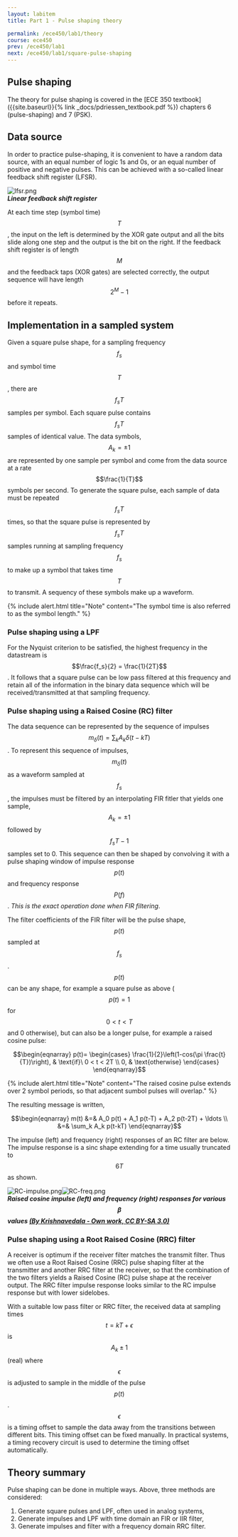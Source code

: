 ```yaml
---
layout: labitem
title: Part 1 - Pulse shaping theory

permalink: /ece450/lab1/theory
course: ece450
prev: /ece450/lab1
next: /ece450/lab1/square-pulse-shaping
---
```



## Pulse shaping

The theory for pulse shaping is covered in the [ECE 350 textbook]({{site.baseurl}}{% link _docs/pdriessen_textbook.pdf %}) chapters 6 (pulse-shaping) and 7 (PSK).

## Data source

In order to practice pulse-shaping, it is convenient to have a random data source, with an equal number of logic 1s and 0s, or an equal number of positive and negative pulses. This can be achieved with a so-called linear feedback shift register (LFSR).

  ![lfsr.png](./figures/lfsr.png) <br>
  __*Linear feedback shift register*__

At each time step (symbol time) $$T$$, the input on the left is determined by the XOR gate output and all the bits slide along one step and the output is the bit on the right. If the feedback shift register is of length $$M$$ and the feedback taps (XOR gates) are selected correctly, the output sequence will have length $$2^M -1$$ before it repeats.

## Implementation in a sampled system

Given a square pulse shape, for a sampling frequency $$f_s$$ and symbol time $$T$$ , there are $$f_sT$$ samples per symbol. Each square pulse contains $$f_sT$$ samples of identical value. The data symbols, $$A_k = \pm 1$$ are represented by one sample per symbol and come from the data source at a rate $$\frac{1}{T}$$ symbols per second. To generate the square pulse, each sample of data must be repeated $$f_sT$$ times, so that the square pulse is represented by $$f_sT$$ samples running at sampling frequency $$f_s$$ to make up a symbol that takes time $$T$$ to transmit. A sequency of these symbols make up a waveform.

{% include alert.html title="Note" content="The symbol time is also referred to as the symbol length." %}

### Pulse shaping using a LPF

For the Nyquist criterion to be satisfied, the highest frequency in the datastream is $$\frac{f_s}{2} = \frac{1}{2T}$$. It follows that a square pulse can be low pass filtered at this frequency and retain all of the information in the binary data sequence which will be received/transmitted at that sampling frequency.

### Pulse shaping using a Raised Cosine (RC) filter

The data sequence can be represented by the sequence of impulses $$m_\delta (t) = \sum_k A_k \delta(t-kT) $$. To represent this sequence of impulses, $$m_\delta (t)$$ as a waveform sampled at $$f_s$$, the impulses must be filtered by an interpolating FIR fitler that yields one sample, $$A_k = \pm 1$$ followed by $$f_s T-1$$ samples set to 0.  This sequence can then be shaped by convolving it with a pulse shaping window of impulse response $$p(t)$$ and frequency response $$P(f)$$. _This is the exact operation done when FIR filtering_.

The filter coefficients of the FIR filter will be the pulse shape, $$p(t)$$ sampled at $$f_s$$. $$p(t)$$ can be any shape, for example a square pulse as above ($$p(t)=1$$ for $$0 < t < T $$ and 0 otherwise), but can also be a longer pulse, for example a raised cosine pulse:

$$\begin{eqnarray}
    p(t)=
    \begin{cases}
      \frac{1}{2}\left(1-cos(\pi \frac{t}{T})\right), & \text{if}\ 0 < t < 2T \\
      0, & \text{otherwise}
    \end{cases}
\end{eqnarray}$$

  {% include alert.html title="Note" content="The raised cosine pulse extends over 2 symbol periods, so that adjacent sumbol pulses will overlap." %}

The resulting message is written,

 $$\begin{eqnarray}
 m(t) &=& A_0 p(t) + A_1 p(t-T) + A_2 p(t-2T) + \ldots \\
      &=& \sum_k A_k p(t-kT)
 \end{eqnarray}$$

The impulse (left) and frequency (right) responses of an RC filter are below. The impulse response is a sinc shape extending for a time usually truncated to $$6T$$ as shown.

  ![RC-impulse.png](./figures/Raised-cosine-impulse.png)![RC-freq.png](./figures/Raised-cosine_filter.png) <br>
  __*Raised cosine impulse (left) and frequency (right) responses for various $$\beta$$ values [(By Krishnavedala - Own work, CC BY-SA 3.0)](https://commons.wikimedia.org/w/index.php?curid=15390895)*__

### Pulse shaping using a Root Raised Cosine (RRC) filter

A receiver is optimum if the receiver filter matches the transmit filter. Thus we often use a Root Raised Cosine (RRC) pulse shaping filter at the transmitter and another RRC filter at the receiver, so that the combination of the two filters yields a Raised Cosine (RC) pulse shape at the receiver output. The RRC filter impulse response looks similar to the RC impulse response but with lower sidelobes.

With a suitable low pass filter or RRC filter, the received data at sampling times $$ t=kT + \epsilon $$ is $$A_k \pm 1$$ (real) where $$\epsilon$$ is adjusted to sample in the middle of the pulse $$p(t)$$. $$\epsilon$$ is a timing offset to sample the data away from the transitions between different bits. This timing offset can be fixed manually. In practical systems, a timing recovery circuit is used to determine the timing offset automatically.

## Theory summary

Pulse shaping can be done in multiple ways. Above, three methods are considered:

1. Generate square pulses and LPF, often used in analog systems,
2. Generate impulses and LPF with time domain an FIR or IIR filter,
3. Generate impulses and filter with a frequency domain RRC filter.
